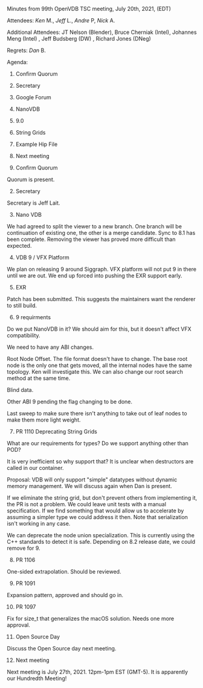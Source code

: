 Minutes from 99th OpenVDB TSC meeting, July 20th, 2021, (EDT)

Attendees: *Ken* M., *Jeff* L., *Andre* P, *Nick* A.

Additional Attendees: JT Nelson (Blender), Bruce Cherniak (Intel),
Johannes Meng (Intel) , Jeff Budsberg (DW) , Richard Jones (DNeg)


Regrets: *Dan* B.

Agenda:

1) Confirm Quorum
2) Secretary
3) Google Forum
4) NanoVDB
5) 9.0
6) String Grids
7) Example Hip File
8) Next meeting


1) Confirm Quorum

Quorum is present.

2) Secretary

Secretary is Jeff Lait.

3) Nano VDB

We had agreed to split the viewer to a new branch.  One branch will be continuation of existing one, the other is a merge candidate.  Sync to 8.1 has been complete.  Removing the viewer has proved more difficult than expected.

4) VDB 9 / VFX Platform

We plan on releasing 9 around Siggraph.  VFX platform will not put 9 in there until we are out.  We end up forced into pushing the EXR support early.  

5) EXR

Patch has been submitted.  This suggests the maintainers want the renderer to still build.

6) 9 requirments

Do we put NanoVDB in it?  We should aim for this, but it doesn't affect VFX compatibility.

We need to have any ABI changes.  

Root Node Offset.  The file format doesn't have to change.  The base root node is the only one that gets moved, all the internal nodes have the same topology.  Ken will investigate this.  We can also change our root search method at the same time.

Blind data.

Other ABI 9 pending the flag changing to be done.

Last sweep to make sure there isn't anything to take out of leaf nodes to make them more light weight.

7) PR 1110 Deprecating String Grids

What are our requirements for types?  Do we support anything other than POD?

It is very inefficient so why support that?  It is unclear when destructors are called in our container.

Proposal: VDB will only support "simple" datatypes without dynamic memory management.  We will discuss again when Dan is present.

If we eliminate the string grid, but don't prevent others from implementing it, the PR is not a problem.   We could leave unit tests with a manual specification.  If we find something that would allow us to accelerate by assuming a simpler type we could address it then.  Note that serialization isn't working in any case.

We can deprecate the node union specialization.  This is currently using the C++ standards to detect it is safe.  Depending on 8.2 release date, we could remove for 9.

8) PR 1106

One-sided extrapolation.  Should be reviewed.

9) PR 1091

Expansion pattern, approved and should go in.

10) PR 1097

Fix for size_t that generalizes the macOS solution.  Needs one more approval.

11) Open Source Day

Discuss the Open Source day next meeting.

12) Next meeting

Next meeting is July 27th, 2021. 12pm-1pm EST (GMT-5).
It is apparently our Hundredth Meeting!

